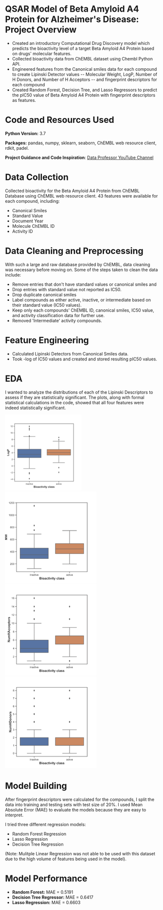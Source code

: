 # QSAR Model of Beta Amyloid A4 Protein for Alzheimer's Disease: Project Overview
* Created an introductory Computational Drug Discovery model which predicts the bioactivity level of a target Beta Amyloid A4 Protein based on drugs' molecular features.
* Collected bioactivity data from ChEMBL dataset using Chembl Python API.
* Engineered features from the Canonical smiles data for each compound to create Lipinski Detector values -- Molecular Weight, LogP, Number of H Donors, and Number of H Acceptors -- and fingerprint descriptors for each compound
* Created Random Forest, Decision Tree, and Lasso Regressors to predict the pIC50 value of Beta Amyloid A4 Protein with fingerprint descriptors as features. 


# Code and Resources Used
**Python Version:** 3.7

**Packages:** pandas, numpy, sklearn, seaborn, ChEMBL web resource client, rdkit, padel. 

**Project Guidance and Code Inspiration**: [Data Professor YouTube Channel](https://www.youtube.com/channel/UCV8e2g4IWQqK71bbzGDEI4Q)


# Data Collection
Collected bioactivity for the Beta Amyloid A4 Protein from ChEMBL Database using ChEMBL web resource client. 43 features were available for each compound, including: 
* Canonical Smiles
* Standard Value
* Document Year
* Molecule ChEMBL ID
* Activity ID


# Data Cleaning and Preprocessing
With such a large and raw database provided by ChEMBL, data cleaning was necessary before moving on. Some of the steps taken to clean the data include: 
* Remove entries that don't have standard values or canonical smiles and 
* Drop entries with standard value not reported as IC50. 
* Drop duplicate canonical smiles 
* Label compounds as either active, inactive, or intermediate based on their standard value (IC50 values). 
* Keep only each compounds' ChEMBL ID, canonical smiles, IC50 value, and activity classification data for further use. 
* Removed 'Intermediate' activity compounds. 


# Feature Engineering
* Calculated Lipinski Detectors from Canonical Smiles data. 
* Took -log of IC50 values and created and stored resulting pIC50 values. 

# EDA
I wanted to analyze the distributions of each of the Lipinski Descriptors to assess if they are statistically significant. The plots, along with formal statistical calculations in the code, showed that all four features were indeed statistically significant. 


<img src = "https://github.com/aditjain125/Comp-Drug-Discovery-Proj/blob/main/PNG%20Images/plot_LogP-1.png" width = "250">
<img src = "https://github.com/aditjain125/Comp-Drug-Discovery-Proj/blob/main/PNG%20Images/plot_MW-1.png" width = "300">
<img src = "https://github.com/aditjain125/Comp-Drug-Discovery-Proj/blob/main/PNG%20Images/plot_NumHAcceptors-1.png" width = "300">
<img src = "https://github.com/aditjain125/Comp-Drug-Discovery-Proj/blob/main/PNG%20Images/plot_NumHDonors-1.png" width = "300">


# Model Building
After fingerprint descriptors were calculated for the compounds, I split the data into training and testing sets with test size of 20%. I used Mean Absolute Error (MAE) to evaluate the models because they are easy to interpret.

I tried three different regression models: 
* Random Forest Regression
* Lasso Regression
* Decision Tree Regression

(Note: Mulitple Linear Regression was not able to be used with this dataset due to the high volume of features being used in the model). 

# Model Performance
* **Random Forest:** MAE = 0.5191
* **Decision Tree Regressor:** MAE = 0.6417
* **Lasso Regression:** MAE = 0.6603
